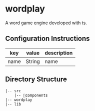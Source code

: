 # wordplay
A word game engine developed with ts.

## Configuration Instructions 


key | value | description |
----|-------| ----------- |
name | String | name |

## Directory Structure
```
|-- src
    |-- components
|-- wordplay
|-- lib
```


